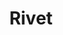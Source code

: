 ---
title: Rivet
description: Rivet is Indiana University’s design system. A collection of code and visual assets used to create patterns across software titles, Rivet makes it easier to build and maintain consistent user interfaces projects.
heroImage: "http://www.fillmurray.com/g/600/400"
sections:
  -
    image: "../img/about-why-we-built.jpg"
    title: "Why did we build Rivet?"
    teaser: "We recognized that the lack of standard design patterns in software development led to disjointed user experiences. A design system contains assets developers can use to create patterns across software titles. It also gathers input from designers and developers university-wide to solve problems and suggest solutions. Rivet’s single source of assets makes it easier to work on and maintain projects."
    slug: "why-did-we-build-it"
  -
    image: "http://www.fillmurray.com/g/400/400"
    title: "Who supports Rivet?"
    teaser: "IU’s User Experience office is home to Rivet’s support team. They’re working to respond and quickly adapt Rivet as the IT landscape evolves. The Rivet team knows developers need guidance and support, and they’re making sure to meet those needs."
    slug: "who-supports-it"
    members:
      -
        name: "Levi McGranahan"
        title: "Design System Lead"
        avatar: "https://ux.iu.edu/img/levi-thumbnail.jpg"
      -
        name: "Scott Anthony Murray"
        title: "Developer Advocate"
        avatar: "https://ux.iu.edu/img/scott-thumbnail.jpg"
    committee:
      -
        name: "Kate Robinson"
        title: "U Communications"
      -
        name: "Chris Basham"
        title: "Enterprise Student Systems"
      -
        name: "Mark Fyffe"
        title: "Enterprise Student Systems"
      -
        name: "Tom Clark"
        title: "Enterprise Infrastructure"
      -
        name: "James Bennett"
        title: "Enterprise Infrastructure"
      -
        name: "Dharmendra Patel"
        title: "Enterprise Applications"
  -
    image: "../img/about-dev-process.png"
    title: "What is our development process?"
    teaser: "A design system is always evolving, and we welcome collaboration with designers and developers to make Rivet even better. Proposals for content or design changes can be submitted as Github issues, then reviewed based on usability, flexibility, accessibility, visual design, and content."
    slug: "how-do-we-develop-it"
---